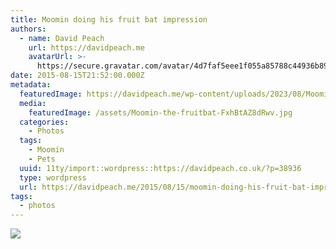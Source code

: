 ```yaml
---
title: Moomin doing his fruit bat impression
authors:
  - name: David Peach
    url: https://davidpeach.me
    avatarUrl: >-
      https://secure.gravatar.com/avatar/4d7faf5eee1f055a85788c44936b8995eaab6dfb004e7854ec747ccb272e91ee?s=96&d=mm&r=g
date: 2015-08-15T21:52:00.000Z
metadata:
  featuredImage: https://davidpeach.me/wp-content/uploads/2023/08/Moomin-the-fruitbat.jpg
  media:
    featuredImage: /assets/Moomin-the-fruitbat-FxhBtAZ8dRwv.jpg
  categories:
    - Photos
  tags:
    - Moomin
    - Pets
  uuid: 11ty/import::wordpress::https://davidpeach.co.uk/?p=38936
  type: wordpress
  url: https://davidpeach.me/2015/08/15/moomin-doing-his-fruit-bat-impression/
tags:
  - photos
---
```

[![](/assets/Moomin-the-fruitbat-1536x1137-NVKqvLTAjkHH.jpg)](/assets/Moomin-the-fruitbat-1536x1137-NVKqvLTAjkHH.jpg)